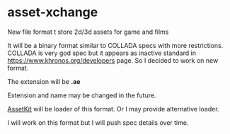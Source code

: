 # asset-xchange

New file format t store 2d/3d assets for game and films

It will be a binary format similar to COLLADA specs with more restrictions. COLLADA is very god spec but it appears as inactive standard in https://www.khronos.org/developers page.
So I decided to work on new format.

The extension will be **.ae**

Extension and name may be changed in the future.

[AssetKit](https://github.com/recp/assetkit) will be loader of this format. Or I may provide alternative loader. 

I will work on this format but I will push spec details over time.
